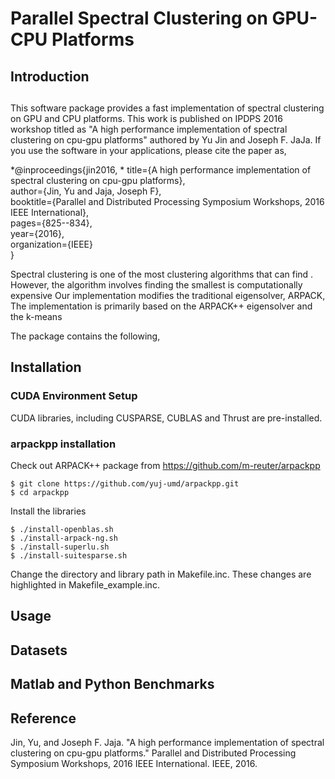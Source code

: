 # Parallel Spectral Clustering on GPU-CPU Platforms

## Introduction
##

This software package provides a fast implementation of spectral clustering on GPU and CPU platforms. This work is published on IPDPS 2016 workshop titled as "A high performance implementation of spectral clustering on cpu-gpu platforms" authored by Yu Jin and Joseph F. JaJa. If you use the software in your applications, please cite the paper as,


*@inproceedings{jin2016,  *
  title={A high performance implementation of spectral clustering on cpu-gpu platforms},  
  author={Jin, Yu and Jaja, Joseph F},  
  booktitle={Parallel and Distributed Processing Symposium Workshops, 2016 IEEE International},  
  pages={825--834},  
  year={2016},  
  organization={IEEE}  
}



Spectral clustering is one of the most clustering algorithms that can find . However, the algorithm involves finding the smallest 
is computationally expensive  Our implementation modifies the traditional eigensolver, ARPACK, 
The implementation is primarily based on the ARPACK++ eigensolver and the k-means 

The package contains the following,



## Installation
### CUDA Environment Setup
CUDA libraries, including CUSPARSE, CUBLAS and Thrust are pre-installed. 

### arpackpp installation
Check out ARPACK++ package from https://github.com/m-reuter/arpackpp

```
$ git clone https://github.com/yuj-umd/arpackpp.git
$ cd arpackpp
```

Install the libraries

```
$ ./install-openblas.sh
$ ./install-arpack-ng.sh
$ ./install-superlu.sh
$ ./install-suitesparse.sh

```
Change the directory and library path in Makefile.inc. These changes are highlighted in Makefile_example.inc.

## Usage


## Datasets


## Matlab and Python Benchmarks

## Reference
Jin, Yu, and Joseph F. Jaja. "A high performance implementation of spectral clustering on cpu-gpu platforms." Parallel and Distributed Processing Symposium Workshops, 2016 IEEE International. IEEE, 2016.
